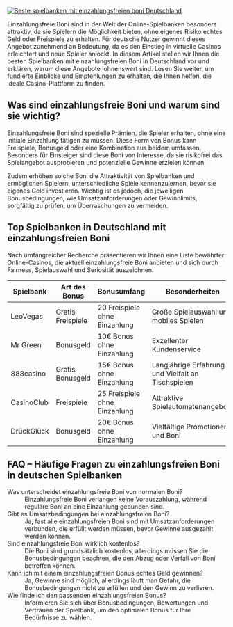 [![Beste spielbanken mit einzahlungsfreien boni Deutschland](https://123-caf.pages.dev/gitsignup.png)](https://vrmoo.ru/Bt82HjjY)

<p>Einzahlungsfreie Boni sind in der Welt der Online-Spielbanken besonders attraktiv, da sie Spielern die Möglichkeit bieten, ohne eigenes Risiko echtes Geld oder Freispiele zu erhalten. Für deutsche Nutzer gewinnt dieses Angebot zunehmend an Bedeutung, da es den Einstieg in virtuelle Casinos erleichtert und neue Spieler anlockt. In diesem Artikel stellen wir Ihnen die besten Spielbanken mit einzahlungsfreien Boni in Deutschland vor und erklären, warum diese Angebote lohnenswert sind. Lesen Sie weiter, um fundierte Einblicke und Empfehlungen zu erhalten, die Ihnen helfen, die ideale Casino-Plattform zu finden.</p>  <h2>Was sind einzahlungsfreie Boni und warum sind sie wichtig?</h2> <p>Einzahlungsfreie Boni sind spezielle Prämien, die Spieler erhalten, ohne eine initiale Einzahlung tätigen zu müssen. Diese Form von Bonus kann Freispiele, Bonusgeld oder eine Kombination aus beidem umfassen. Besonders für Einsteiger sind diese Boni von Interesse, da sie risikofrei das Spielangebot ausprobieren und potenzielle Gewinne erzielen können.</p> <p>Zudem erhöhen solche Boni die Attraktivität von Spielbanken und ermöglichen Spielern, unterschiedliche Spiele kennenzulernen, bevor sie eigenes Geld investieren. Wichtig ist es jedoch, die jeweiligen Bonusbedingungen, wie Umsatzanforderungen oder Gewinnlimits, sorgfältig zu prüfen, um Überraschungen zu vermeiden.</p>  <h2>Top Spielbanken in Deutschland mit einzahlungsfreien Boni</h2> <p>Nach umfangreicher Recherche präsentieren wir Ihnen eine Liste bewährter Online-Casinos, die aktuell einzahlungsfreie Boni anbieten und sich durch Fairness, Spielauswahl und Seriosität auszeichnen.</p>  <table> <thead> <tr> <th>Spielbank</th> <th>Art des Bonus</th> <th>Bonusumfang</th> <th>Besonderheiten</th> </tr> </thead> <tbody> <tr> <td>LeoVegas</td> <td>Gratis Freispiele</td> <td>20 Freispiele ohne Einzahlung</td> <td>Große Spielauswahl und mobiles Spielen</td> </tr> <tr> <td>Mr Green</td> <td>Bonusgeld</td> <td>10€ Bonus ohne Einzahlung</td> <td>Exzellenter Kundenservice</td> </tr> <tr> <td>888casino</td> <td>Gratis Bonusgeld</td> <td>15€ Bonus ohne Einzahlung</td> <td>Langjährige Erfahrung und Vielfalt an Tischspielen</td> </tr> <tr> <td>CasinoClub</td> <td>Freispiele</td> <td>25 Freispiele ohne Einzahlung</td> <td>Attraktive Spielautomatenangebote</td> </tr> <tr> <td>DrückGlück</td> <td>Bonusgeld</td> <td>20€ Bonus ohne Einzahlung</td> <td>Vielfältige Promotionen und Boni</td> </tr> </tbody> </table>  <h2>FAQ – Häufige Fragen zu einzahlungsfreien Boni in deutschen Spielbanken</h2> <dl> <dt>Was unterscheidet einzahlungsfreie Boni von normalen Boni?</dt> <dd>Einzahlungsfreie Boni verlangen keine Vorauszahlung, während reguläre Boni an eine Einzahlung gebunden sind.</dd>  <dt>Gibt es Umsatzbedingungen bei einzahlungsfreien Boni?</dt> <dd>Ja, fast alle einzahlungsfreien Boni sind mit Umsatzanforderungen verbunden, die erfüllt werden müssen, bevor Gewinne ausgezahlt werden können.</dd>  <dt>Sind einzahlungsfreie Boni wirklich kostenlos?</dt> <dd>Die Boni sind grundsätzlich kostenlos, allerdings müssen Sie die Bonusbedingungen beachten, die den Abzug oder Verfall von Boni betreffen können.</dd>  <dt>Kann ich mit einem einzahlungsfreien Bonus echtes Geld gewinnen?</dt> <dd>Ja, Gewinne sind möglich, allerdings läuft man Gefahr, die Bonusbedingungen nicht zu erfüllen und den Gewinn zu verlieren.</dd>  <dt>Wie finde ich den passenden einzahlungsfreien Bonus?</dt> <dd>Informieren Sie sich über Bonusbedingungen, Bewertungen und Vertrauen der Spielbank, um den optimalen Bonus für Ihre Bedürfnisse zu wählen.</dd> </dl>
